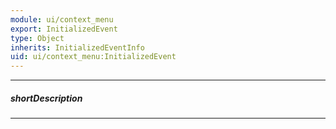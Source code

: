 ```yaml
---
module: ui/context_menu
export: InitializedEvent
type: Object
inherits: InitializedEventInfo
uid: ui/context_menu:InitializedEvent
---
```

---
##### shortDescription
<!-- Description goes here -->

---
<!-- Description goes here -->